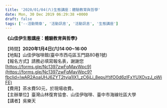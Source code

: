 ```yaml
---
title: '2020/01/04(六)生態講座：體驗教育與哲學'
date: Mon, 30 Dec 2019 06:29:38 +0000
draft: false
tags: ['--活動簡章', '活動訊息', '活動訊息', '生態講座']
---
```


**《山佳伊生態講座：體驗教育與哲學》**  
  
【時間】**2020年1月4日(六)14:00~16:00**  
【地點】山佳伊咖啡館(臺中市西屯區玉門路80巷1號)  
【報名方式】請務必填寫報名表，謝謝您  
[https://forms.gle/Nc1397zwFqMavWpc9](https://forms.gle/Nc1397zwFqMavWpc9?fbclid=IwAR2AoaUHJ6ZYT2tyja1lX1_zC6jLj_8epuYtifO0d6zIFxYUXOvzJ_pWiFE)  
【費用】茶水費50元，於現場收費。  
【主辦單位】臺灣山林復育協會、山佳伊咖啡、臺中市海線社區大學  
【講者】吳樂天